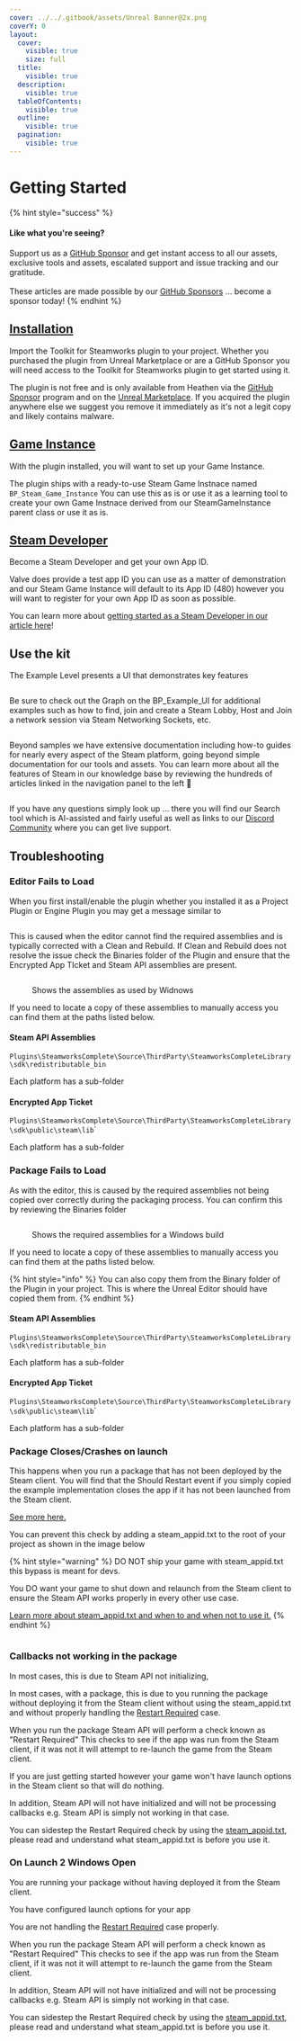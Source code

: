 ```yaml
---
cover: ../../.gitbook/assets/Unreal Banner@2x.png
coverY: 0
layout:
  cover:
    visible: true
    size: full
  title:
    visible: true
  description:
    visible: true
  tableOfContents:
    visible: true
  outline:
    visible: true
  pagination:
    visible: true
---
```


# Getting Started

{% hint style="success" %}
#### Like what you're seeing?

Support us as a [GitHub Sponsor](../../become-a-sponsor/) and get instant access to all our assets, exclusive tools and assets, escalated support and issue tracking and our gratitude.\
\
These articles are made possible by our [GitHub Sponsors](../../become-a-sponsor/) ... become a sponsor today!
{% endhint %}

## [Installation](installation.md)

Import the Toolkit for Steamworks plugin to your project. Whether you purchased the plugin from Unreal Marketplace or are a GitHub Sponsor you will need access to the Toolkit for Steamworks plugin to get started using it.

The plugin is not free and is only available from Heathen via the [GitHub Sponsor](../../become-a-sponsor/) program and on the [Unreal Marketplace](https://www.unrealengine.com/marketplace/en-US/product/ad658ddf5c434478acb95f9091ea279c). If you acquired the plugin anywhere else we suggest you remove it immediately as it's not a legit copy and likely contains malware.&#x20;

## [Game Instance](game-instance.md)

With the plugin installed, you will want to set up your Game Instance.&#x20;

The plugin ships with a ready-to-use Steam Game Instnace named `BP_Steam_Game_Instance` You can use this as is or use it as a learning tool to create your own Game Instnace derived from our SteamGameInstance parent class or use it as is.

## [Steam Developer](../../company/steam/quick-start.md#sign-up-to-steamworks)

Become a Steam Developer and get your own App ID.

Valve does provide a test app ID you can use as a matter of demonstration and our Steam Game Instance will default to its App ID (480) however you will want to register for your own App ID as soon as possible.

You can learn more about [getting started as a Steam Developer in our article here](../../company/steam/quick-start.md)!

## Use the kit

The Example Level presents a UI that demonstrates key features

<figure><img src="../../.gitbook/assets/image (391).png" alt=""><figcaption></figcaption></figure>

Be sure to check out the Graph on the BP\_Example\_UI for additional examples such as how to find, join and create a Steam Lobby, Host and Join a network session via Steam Networking Sockets, etc.

<figure><img src="../../.gitbook/assets/image (1) (1) (1) (1).png" alt=""><figcaption></figcaption></figure>

Beyond samples we have extensive documentation including how-to guides for nearly every aspect of the Steam platform, going beyond simple documentation for our tools and assets. You can learn more about all the features of Steam in our knowledge base by reviewing the hundreds of articles linked in the navigation panel to the left 👀

<figure><img src="../../.gitbook/assets/image (371).png" alt=""><figcaption></figcaption></figure>

If you have any questions simply look up ... there you will find our Search tool which is AI-assisted and fairly useful as well as links to our [Discord Community](https://discord.gg/6X3xrRc) where you can get live support.

## Troubleshooting

### Editor Fails to Load

When you first install/enable the plugin whether you installed it as a Project Plugin or Engine Plugin you may get a message similar to&#x20;

<figure><img src="../../.gitbook/assets/image (386).png" alt=""><figcaption></figcaption></figure>

This is caused when the editor cannot find the required assemblies and is typically corrected with a Clean and Rebuild. If Clean and Rebuild does not resolve the issue check the Binaries folder of the Plugin and ensure that the Encrypted App TIcket and Steam API assemblies are present.

<figure><img src="../../.gitbook/assets/image (387).png" alt=""><figcaption><p>Shows the assemblies as used by Widnows </p></figcaption></figure>

If you need to locate a copy of these assemblies to manually access you can find them at the paths listed below.

#### Steam API Assemblies

`Plugins\SteamworksComplete\Source\ThirdParty\SteamworksCompleteLibrary\sdk\redistributable_bin`

Each platform has a sub-folder

#### Encrypted App Ticket

`Plugins\SteamworksComplete\Source\ThirdParty\SteamworksCompleteLibrary\sdk\public\steam\lib`\`

Each platform has a sub-folder&#x20;

### Package Fails to Load

As with the editor, this is caused by the required assemblies not being copied over correctly during the packaging process. You can confirm this by reviewing the Binaries folder

<figure><img src="../../.gitbook/assets/image (388).png" alt=""><figcaption><p>Shows the required assemblies for a Windows build</p></figcaption></figure>

If you need to locate a copy of these assemblies to manually access you can find them at the paths listed below.

{% hint style="info" %}
You can also copy them from the Binary folder of the Plugin in your project. This is where the Unreal Editor should have copied them from.
{% endhint %}

#### Steam API Assemblies

`Plugins\SteamworksComplete\Source\ThirdParty\SteamworksCompleteLibrary\sdk\redistributable_bin`

Each platform has a sub-folder

#### Encrypted App Ticket

`Plugins\SteamworksComplete\Source\ThirdParty\SteamworksCompleteLibrary\sdk\public\steam\lib`\`

Each platform has a sub-folder&#x20;

### Package Closes/Crashes on launch

This happens when you run a package that has not been deployed by the Steam client. You will find that the Should Restart event if you simply copied the example implementation closes the app if it has not been launched from the Steam client.

[See more here.](game-instance.md#should-restart)

You can prevent this check by adding a steam\_appid.txt to the root of your project as shown in the image below

{% hint style="warning" %}
DO NOT ship your game with steam\_appid.txt this bypass is meant for devs.

You DO want your game to shut down and relaunch from the Steam client to ensure the Steam API works properly in every other use case.

[Learn more about steam\_appid.txt and when to and when not to use it.](../../company/steam/steamworks/steam\_appid.txt.md)
{% endhint %}

<figure><img src="../../.gitbook/assets/image (389).png" alt=""><figcaption></figcaption></figure>

### Callbacks not working in the package

In most cases, this is due to Steam API not initializing,&#x20;

In most cases, with a package, this is due to you running the package without deploying it from the Steam client without using the steam\_appid.txt and without properly handling the [Restart Required](game-instance.md#should-restart) case.

When you run the package Steam API will perform a check known as "Restart Required" This checks to see if the app was run from the Steam client, if it was not it will attempt to re-launch the game from the Steam client.

If you are just getting started however your game won't have launch options in the Steam client so that will do nothing.

In addition, Steam API will not have initialized and will not be processing callbacks e.g. Steam API is simply not working in that case.

You can sidestep the Restart Required check by using the [steam\_appid.txt](../../company/steam/steamworks/steam\_appid.txt.md), please read and understand what steam\_appid.txt is before you use it.

### On Launch 2 Windows Open

You are running your package without having deployed it from the Steam client.

You have configured launch options for your app

You are not handling the [Restart Required](game-instance.md#should-restart) case properly.

When you run the package Steam API will perform a check known as "Restart Required" This checks to see if the app was run from the Steam client, if it was not it will attempt to re-launch the game from the Steam client.

In addition, Steam API will not have initialized and will not be processing callbacks e.g. Steam API is simply not working in that case.

You can sidestep the Restart Required check by using the [steam\_appid.txt](../../company/steam/steamworks/steam\_appid.txt.md), please read and understand what steam\_appid.txt is before you use it.
